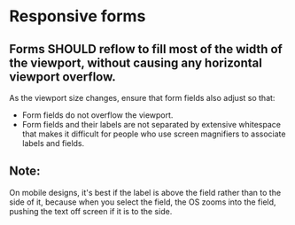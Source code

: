 # Responsive forms

## Forms SHOULD reflow to fill most of the width of the viewport, without causing any horizontal viewport overflow.

As the viewport size changes, ensure that form fields also adjust so that:

- Form fields do not overflow the viewport.
- Form fields and their labels are not separated by extensive whitespace that makes it difficult for people who use screen magnifiers to associate labels and fields.

## Note: 

On mobile designs, it's best if the label is above the field rather than to the side of it, because when you select the field, the OS zooms into the field, pushing the text off screen if it is to the side.